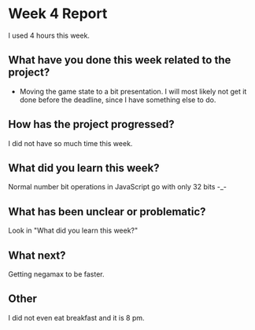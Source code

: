 # Week 4 Report
I used 4 hours this week.

## What have you done this week related to the project?
* Moving the game state to a bit presentation. I will most likely not get it done before the deadline, since I have something else to do.

## How has the project progressed?
I did not have so much time this week.

## What did you learn this week?
Normal number bit operations in JavaScript go with only 32 bits -_-

## What has been unclear or problematic?
Look in "What did you learn this week?"

## What next?
Getting negamax to be faster.

## Other
I did not even eat breakfast and it is 8 pm.
